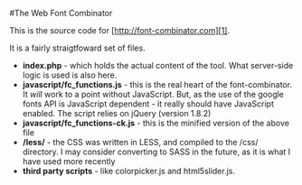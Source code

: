 #The Web Font Combinator

This is the source code for [http://font-combinator.com][1].

It is a fairly straigtfoward set of files.

- **index.php** - which holds the actual content of the tool. What server-side logic is used is also here.
- **javascript/fc_functions.js** - this is the real heart of the font-combinator. It *will* work to a point without JavaScript. But, as the use of the google fonts API is JavaScript dependent - it really should have JavaScript enabled. The script relies on jQuery (version 1.8.2)
- **javascript/fc_functions-ck.js** - this is the minified version of the above file
- **/less/** - the CSS was written in LESS, and compiled to the /css/ directory. I may consider converting to SASS in the future, as it is what I have used more recently
- **third party scripts** - like colorpicker.js and html5slider.js.

[1]:http://font-combinator.com